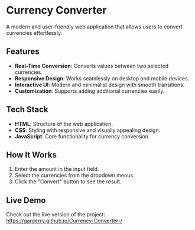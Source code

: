 # **Currency Converter**  
A modern and user-friendly web application that allows users to convert currencies effortlessly.  

## **Features**  
- **Real-Time Conversion**: Converts values between two selected currencies.  
- **Responsive Design**: Works seamlessly on desktop and mobile devices.  
- **Interactive UI**: Modern and minimalist design with smooth transitions.  
- **Customization**: Supports adding additional currencies easily.  

## **Tech Stack**  
- **HTML**: Structure of the web application.  
- **CSS**: Styling with responsive and visually appealing design.  
- **JavaScript**: Core functionality for currency conversion.  

## **How It Works**  
1. Enter the amount in the input field.  
2. Select the currencies from the dropdown menus.  
3. Click the "Convert" button to see the result.  
  

## **Live Demo**  
Check out the live version of the project:  https://gargerry.github.io/Currency-Converter-/

